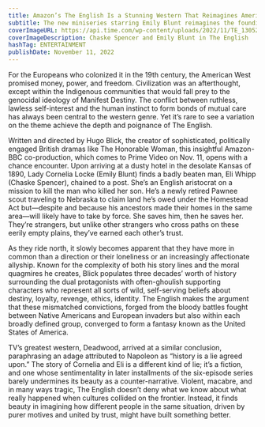```yaml
---
title: Amazon’s The English Is a Stunning Western That Reimagines America’s Founding Fantasy
subtitle: The new miniseries starring Emily Blunt reimagines the founding fantasies of the American West
coverImageURL: https://api.time.com/wp-content/uploads/2022/11/TE_130521_E01_DLC-18RC_thumb.jpeg?w=560&w=560
coverImageDescription: Chaske Spencer and Emily Blunt in The English
hashTag: ENTERTAINMENT
publishDate: November 11, 2022
---
```


For the Europeans who colonized it in the 19th century, the American West promised money, power, and freedom. Civilization was an afterthought, except within the Indigenous communities that would fall prey to the genocidal ideology of Manifest Destiny. The conflict between ruthless, lawless self-interest and the human instinct to form bonds of mutual care has always been central to the western genre. Yet it’s rare to see a variation on the theme achieve the depth and poignance of The English.

Written and directed by Hugo Blick, the creator of sophisticated, politically engaged British dramas like The Honorable Woman, this insightful Amazon-BBC co-production, which comes to Prime Video on Nov. 11, opens with a chance encounter. Upon arriving at a dusty hotel in the desolate Kansas of 1890, Lady Cornelia Locke (Emily Blunt) finds a badly beaten man, Eli Whipp (Chaske Spencer), chained to a post. She’s an English aristocrat on a mission to kill the man who killed her son. He’s a newly retired Pawnee scout traveling to Nebraska to claim land he’s owed under the Homestead Act but—despite and because his ancestors made their homes in the same area—will likely have to take by force. She saves him, then he saves her. They’re strangers, but unlike other strangers who cross paths on these eerily empty plains, they’ve earned each other’s trust.

As they ride north, it slowly becomes apparent that they have more in common than a direction or their loneliness or an increasingly affectionate allyship. Known for the complexity of both his story lines and the moral quagmires he creates, Blick populates three decades’ worth of history surrounding the dual protagonists with often-ghoulish supporting characters who represent all sorts of wild, self-serving beliefs about destiny, loyalty, revenge, ethics, identity. The English makes the argument that these mismatched convictions, forged from the bloody battles fought between Native Americans and European invaders but also within each broadly defined group, converged to form a fantasy known as the United States of America.

TV’s greatest western, Deadwood, arrived at a similar conclusion, paraphrasing an adage attributed to Napoleon as “history is a lie agreed upon.” The story of Cornelia and Eli is a different kind of lie; it’s a fiction, and one whose sentimentality in later installments of the six-episode series barely undermines its beauty as a counter-narrative. Violent, macabre, and in many ways tragic, The English doesn’t deny what we know about what really happened when cultures collided on the frontier. Instead, it finds beauty in imagining how different people in the same situation, driven by purer motives and united by trust, might have built something better.